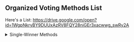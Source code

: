 ## Organized Voting Methods List

Here's a List: https://drive.google.com/open?id=1WgpNkryBY9DUUxAzRV8FQY28niGEr3xacwwg_swRy2A


<details>
	<summary>Single-Winner Methods</summary>
	<ul>
		<details>
			<summary>Single Choice Methods</summary>
				<ul>
					<details>
						<summary>First Past The Post</summary>
						<ul>
							<li>First Past The Post</li>
							<li>Improved First Past The Post</li>
						</ul>
					</details>
					<details>
						<summary>Rounds</summary>
							<ul>
								<li>Top-Two</li>
							</ul>
					</details>
				</ul>
		</details>
		<ul>
			<details>
				<summary>Ranked Methods</summary>
					<ul>
						<details>
							<summary>Condorcet Methods</summary>
								<ul>
									<li> Ranked Pairs </li>
									<li> Schulze </li>
									<li> Tideman </li>
									<li> Copeland </li>
									<li> Minimax </li>
									<li> Cardinal-Weighted Pairs </li>
								</ul>
						</details>
						<details>
							<summary>Runoff Methods</summary>
								<ul>
									<li>IRV</li>
									<li>IRV-Check</li>
									<li>Pairwise IRV</li>
									<li>BTR-IRV</li>
									<li>Coombs'</li>
								</ul>
						</details>
						<li>Bucklin</li>
					</ul>
			</details>
			
				
